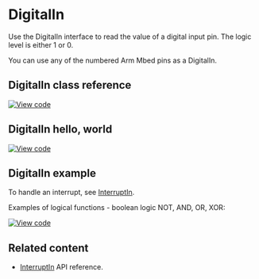 # DigitalIn

Use the DigitalIn interface to read the value of a digital input pin. The logic level is either 1 or 0.

You can use any of the numbered Arm Mbed pins as a DigitalIn.

## DigitalIn class reference

[![View code](https://www.mbed.com/embed/?type=library)](https://os.mbed.com/docs/mbed-os/v6.13/mbed-os-api-doxy/classmbed_1_1_digital_in.html)

## DigitalIn hello, world

[![View code](https://www.mbed.com/embed/?url=https://github.com/ARMmbed/mbed-os-snippet-DigitalIn_ex_1/tree/v6.13)](https://github.com/ARMmbed/mbed-os-snippet-DigitalIn_ex_1/blobl/v6.13/main.cpp)

## DigitalIn example

To handle an interrupt, see [InterruptIn](interruptin.html).

Examples of logical functions - boolean logic NOT, AND, OR, XOR:

[![View code](https://www.mbed.com/embed/?url=https://github.com/ARMmbed/mbed-os-snippet-DigitalIn_ex_2/tree/v6.13)](https://github.com/ARMmbed/mbed-os-snippet-DigitalIn_ex_2/blobl/v6.13/main.cpp)

## Related content

- [InterruptIn](interruptin.html) API reference.
